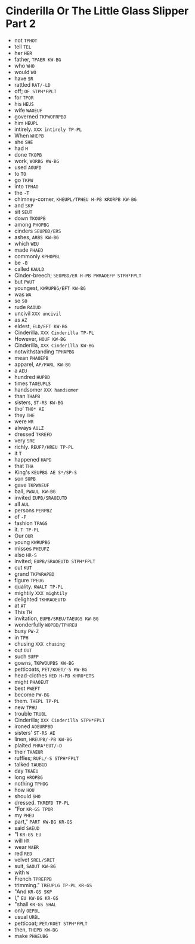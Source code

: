 # Cinderilla Or The Little Glass Slipper Part 2

* not `TPHOT`
* tell `TEL`
* her `HER`
* father, `TPAER KW-BG`
* who `WHO`
* would `WO`
* have `SR`
* rattled `RAT/-LD`
* off; `OF STPH*FPLT`
* for `TPOR`
* his `HEUS`
* wife `WAOEUF`
* governed `TKPWOFRPBD`
* him `HEUPL`
* intirely. `XXX intirely TP-PL`
* When `WHEPB`
* she `SHE`
* had `H`
* done `TKOPB`
* work, `WORBG KW-BG`
* used `AOUFD`
* to `TO`
* go `TKPW`
* into `TPHAO`
* the `-T`
* chimney-corner, `KHEUPL/TPHEU H-PB KRORPB KW-BG`
* and `SKP`
* sit `SEUT`
* down `TKOUPB`
* among `PHOPBG`
* cinders `SEUPBD/ERS`
* ashes, `ARBS KW-BG`
* which `WEU`
* made `PHAED`
* commonly `KPHOPBL`
* be `-B`
* called `KAULD`
* Cinder-breech; `SEUPBD/ER H-PB PWRAOEFP STPH*FPLT`
* but `PWUT`
* youngest, `KWRUPBG/EFT KW-BG`
* was `WA`
* so `SO`
* rude `RAOUD`
* uncivil `XXX uncivil`
* as `AZ`
* eldest, `ELD/EFT KW-BG`
* Cinderilla. `XXX Cinderilla TP-PL`
* However, `HOUF KW-BG`
* Cinderilla, `XXX Cinderilla KW-BG`
* notwithstanding `TPHAPBG`
* mean `PHAOEPB`
* apparel, `AP/PARL KW-BG`
* a `AEU`
* hundred `HUPBD`
* times `TAOEUPLS`
* handsomer `XXX handsomer`
* than `THAPB`
* sisters, `ST-RS KW-BG`
* tho' `THO* AE`
* they `THE`
* were `WR`
* always `AULZ`
* dressed `TKREFD`
* very `SRE`
* richly. `REUFP/HREU TP-PL`
* it `T`
* happened `HAPD`
* that `THA`
* King's `KEUPBG AE S*/SP-S`
* son `SOPB`
* gave `TKPWAEUF`
* ball, `PWAUL KW-BG`
* invited `EUPB/SRAOEUTD`
* all `AUL`
* persons `PERPBZ`
* of `-F`
* fashion `TPAGS`
* it. `T TP-PL`
* Our `OUR`
* young `KWRUPBG`
* misses `PHEUFZ`
* also `HR-S`
* invited; `EUPB/SRAOEUTD STPH*FPLT`
* cut `KUT`
* grand `TKPWRAPBD`
* figure `TPEUG`
* quality. `KWALT TP-PL`
* mightily `XXX mightily`
* delighted `TKHRAOEUTD`
* at `AT`
* This `TH`
* invitation, `EUPB/SREU/TAEUGS KW-BG`
* wonderfully `WOPBD/TPHREU`
* busy `PW-Z`
* in `TPH`
* chusing `XXX chusing`
* out `OUT`
* such `SUFP`
* gowns, `TKPWOUPBS KW-BG`
* petticoats, `PET/KOET/-S KW-BG`
* head-clothes `HED H-PB KHRO*ETS`
* might `PHAOEUT`
* best `PWEFT`
* become `PW-BG`
* them. `THEPL TP-PL`
* new `TPHU`
* trouble `TRUBL`
* Cinderilla; `XXX Cinderilla STPH*FPLT`
* ironed `AOEURPBD`
* sisters' `ST-RS AE`
* linen, `HREUPB/-PB KW-BG`
* plaited `PHRA*EUT/-D`
* their `THAEUR`
* ruffles; `RUFL/-S STPH*FPLT`
* talked `TAUBGD`
* day `TKAEU`
* long `HROPBG`
* nothing `TPHOG`
* how `HOU`
* should `SHO`
* dressed. `TKREFD TP-PL`
* "For `KR-GS TPOR`
* my `PHEU`
* part," `PART KW-BG KR-GS`
* said `SAEUD`
* "I `KR-GS EU`
* will `HR`
* wear `WAER`
* red `RED`
* velvet `SREL/SRET`
* suit, `SAOUT KW-BG`
* with `W`
* French `TPREFPB`
* trimming." `TREUPLG TP-PL KR-GS`
* "And `KR-GS SKP`
* I," `EU KW-BG KR-GS`
* "shall `KR-GS SHAL`
* only `OEPBL`
* usual `URBL`
* petticoat; `PET/KOET STPH*FPLT`
* then, `THEPB KW-BG`
* make `PHAEUBG`
